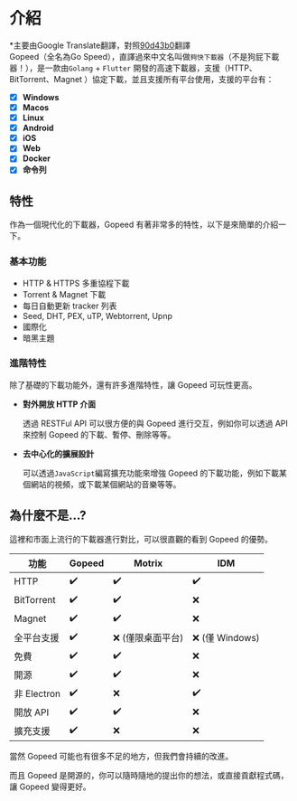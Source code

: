 # 介紹
*主要由Google Translate翻譯，對照[90d43b0](https://github.com/GopeedLab/docs/commit/90d43b0abe0d043e0b55212c430f7aeb7313963f)翻譯<br>
Gopeed（全名為Go Speed），直譯過來中文名叫做`夠快下載器`（不是狗屁下載器！），是一款由`Golang` + `Flutter` 開發的高速下載器，支援（HTTP、BitTorrent、Magnet ）協定下載，並且支援所有平台使用，支援的平台有：

- [x] **Windows**
- [x] **Macos**
- [x] **Linux**
- [x] **Android**
- [x] **iOS**
- [x] **Web**
- [x] **Docker**
- [x] **命令列**

## 特性

作為一個現代化的下載器，Gopeed 有著非常多的特性，以下是來簡單的介紹一下。

### 基本功能

- HTTP & HTTPS 多重協程下載
- Torrent & Magnet 下載
- 每日自動更新 tracker 列表
- Seed, DHT, PEX, uTP, Webtorrent, Upnp
- 國際化
- 暗黑主題

### 進階特性

除了基礎的下載功能外，還有許多進階特性，讓 Gopeed 可玩性更高。

- **對外開放 HTTP 介面**

   透過 RESTFul API 可以很方便的與 Gopeed 進行交互，例如你可以透過 API 來控制 Gopeed 的下載、暫停、刪除等等。

- **去中心化的擴展設計**

   可以透過`JavaScript`編寫擴充功能來增強 Gopeed 的下載功能，例如下載某個網站的視頻，或下載某個網站的音樂等等。

## 為什麼不是...?

這裡和市面上流行的下載器進行對比，可以很直觀的看到 Gopeed 的優勢。

| 功能 | Gopeed | Motrix | IDM |
| ----------- | ------ | --------------- | --------------- |
| HTTP | ✔️ | ✔️ | ✔️ |
| BitTorrent | ✔️ | ✔️ | ❌ |
| Magnet | ✔️ | ✔️ | ❌ |
| 全平台支援 | ✔️ | ❌ (僅限桌面平台) | ❌ (僅 Windows) |
| 免費 | ✔️ | ✔️ | ❌ |
| 開源 | ✔️ | ✔️ | ❌ |
| 非 Electron | ✔️ | ❌ | ✔️ |
| 開放 API | ✔️ | ✔️ | ❌ |
| 擴充支援 | ✔️ | ❌ | ❌ |

當然 Gopeed 可能也有很多不足的地方，但我們會持續的改進。

而且 Gopeed 是開源的，你可以隨時隨地的提出你的想法，或直接貢獻程式碼，讓 Gopeed 變得更好。